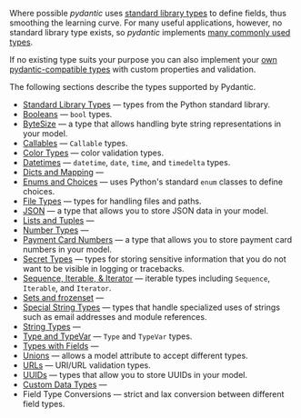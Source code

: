 Where possible *pydantic* uses [standard library types](/usage/standard_types/) to define fields, thus smoothing
the learning curve. For many useful applications, however, no standard library type exists,
so *pydantic* implements [many commonly used types](/usage/pydantic_types/#pydantic-types).

If no existing type suits your purpose you can also implement your [own pydantic-compatible types](/usage/custom/#custom-data-types) with custom properties and validation.

The following sections describe the types supported by Pydantic.


* [Standard Library Types](/usage/standard_types/) &mdash; types from the Python standard library.
* [Booleans](usage/booleans/) &mdash; `bool` types.
* [ByteSize](usage/bytesize/) &mdash; a type that allows handling byte string representations in your model.
* [Callables](usage/callables/) &mdash; `Callable` types.
* [Color Types](usage/color_types/) &mdash; color validation types.
* [Datetimes](usage/datetime/) &mdash; `datetime`, `date`, `time`, and `timedelta` types.
* [Dicts and Mapping](usage/dicts_mapping/) &mdash;
* [Enums and Choices](usage/enums/) &mdash; uses Python's standard `enum` classes to define choices.
* [File Types](usage/filetypes/) &mdash; types for handling files and paths.
* [JSON](usage/json/) &mdash; a type that allows you to store JSON data in your model.
* [Lists and Tuples](usage/list_types/) &mdash;
* [Number Types](usage/number_types/) &mdash;
* [Payment Card Numbers](usage/payment_cards/) &mdash; a type that allows you to store payment card numbers in your model.
* [Secret Types](usage/secrets/) &mdash; types for storing sensitive information that you do not want to be visible in logging or tracebacks.
* [Sequence, Iterable, & Iterator](usage/sequence_iterable/) &mdash; iterable types including `Sequence`, `Iterable`, and `Iterator`.
* [Sets and frozenset](usage/set_types/) &mdash;
* [Special String Types](usage/string_types/) &mdash; types that handle specialized uses of strings such as email addresses and module references.
* [String Types](usage/string_types/) &mdash;
* [Type and TypeVar](usage/typevars/) &mdash; `Type` and `TypeVar` types.
* [Types with Fields](usage/types_fields/) &mdash;
* [Unions](usage/unions/) &mdash; allows a model attribute to accept different types.
* [URLs](usage/urls/) &mdash; URI/URL validation types.
* [UUIDs](usage/uuids/) &mdash; types that allow you to store UUIDs in your model.
* [Custom Data Types](usage/custom/) &mdash;
* Field Type Conversions &mdash; strict and lax conversion between different field types.
